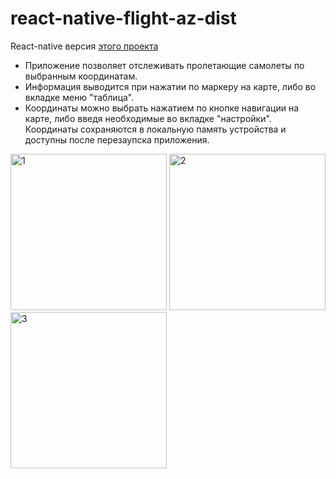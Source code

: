 # react-native-flight-az-dist
React-native версия <a href="https://github.com/IMin-web/flight-az-dist">этого проекта</a>
<p>
  <ul>
    <li>Приложение позволяет отслеживать пролетающие самолеты по выбранным координатам.</li>
    <li>Информация выводится при нажатии по маркеру на карте, либо во вкладке меню "таблица".</li>
  <li>Координаты можно выбрать нажатием по кнопке навигации на карте, либо введя необходимые во вкладке "настройки". Координаты сохраняются в локальную память устройства и доступны после перезаупска приложения.</li>
    </ul>
<p>
<img width="250" alt="1" src="https://user-images.githubusercontent.com/25143549/159151081-2dc5ca27-2b03-4fa6-a6f0-787ac8499ec4.png">
<img width="250" alt="2" src="https://user-images.githubusercontent.com/25143549/159151083-a49b0a65-a234-4adb-b747-8bb02d00a219.png">
<img width="250" alt="3" src="https://user-images.githubusercontent.com/25143549/159151084-7db6dec3-d1ee-4020-87c4-06656db11bcf.png">
